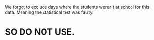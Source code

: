 We forgot to exclude days where the students weren't at school for this data. Meaning the statistical test was faulty. 
# SO DO NOT USE. 